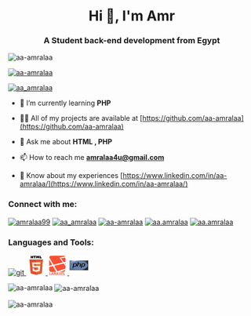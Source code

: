<h1 align="center">Hi 👋, I'm Amr</h1>
<h3 align="center">A Student back-end development from Egypt</h3>

<p align="left"> <img src="https://komarev.com/ghpvc/?username=aa-amralaa&label=Profile%20views&color=0e75b6&style=flat" alt="aa-amralaa" /> </p>

<p align="left"> <a href="https://github.com/ryo-ma/github-profile-trophy"><img src="https://github-profile-trophy.vercel.app/?username=aa-amralaa" alt="aa-amralaa" /></a> </p>

<p align="left"> <a href="https://twitter.com/aa_amralaa" target="blank"><img src="https://img.shields.io/twitter/follow/aa_amralaa?logo=twitter&style=for-the-badge" alt="aa_amralaa" /></a> </p>

- 🌱 I’m currently learning **PHP**

- 👨‍💻 All of my projects are available at [https://github.com/aa-amralaa](https://github.com/aa-amralaa)

- 💬 Ask me about **HTML , PHP**

- 📫 How to reach me **amralaa4u@gmail.com**

- 📄 Know about my experiences [https://www.linkedin.com/in/aa-amralaa/](https://www.linkedin.com/in/aa-amralaa/)

<h3 align="left">Connect with me:</h3>
<p align="left">
<a href="https://codepen.io/amralaa99" target="blank"><img align="center" src="https://raw.githubusercontent.com/rahuldkjain/github-profile-readme-generator/master/src/images/icons/Social/codepen.svg" alt="amralaa99" height="30" width="40" /></a>
<a href="https://twitter.com/aa_amralaa" target="blank"><img align="center" src="https://raw.githubusercontent.com/rahuldkjain/github-profile-readme-generator/master/src/images/icons/Social/twitter.svg" alt="aa_amralaa" height="30" width="40" /></a>
<a href="https://linkedin.com/in/aa-amralaa" target="blank"><img align="center" src="https://raw.githubusercontent.com/rahuldkjain/github-profile-readme-generator/master/src/images/icons/Social/linked-in-alt.svg" alt="aa-amralaa" height="30" width="40" /></a>
<a href="https://fb.com/aa.amralaa" target="blank"><img align="center" src="https://raw.githubusercontent.com/rahuldkjain/github-profile-readme-generator/master/src/images/icons/Social/facebook.svg" alt="aa.amralaa" height="30" width="40" /></a>
<a href="https://instagram.com/aa.amralaa" target="blank"><img align="center" src="https://raw.githubusercontent.com/rahuldkjain/github-profile-readme-generator/master/src/images/icons/Social/instagram.svg" alt="aa.amralaa" height="30" width="40" /></a>
</p>

<h3 align="left">Languages and Tools:</h3>
<p align="left"> <a href="https://git-scm.com/" target="_blank" rel="noreferrer"> <img src="https://www.vectorlogo.zone/logos/git-scm/git-scm-icon.svg" alt="git" width="40" height="40"/> </a> <a href="https://www.w3.org/html/" target="_blank" rel="noreferrer"> <img src="https://raw.githubusercontent.com/devicons/devicon/master/icons/html5/html5-original-wordmark.svg" alt="html5" width="40" height="40"/> </a> <a href="https://laravel.com/" target="_blank" rel="noreferrer"> <img src="https://raw.githubusercontent.com/devicons/devicon/master/icons/laravel/laravel-plain-wordmark.svg" alt="laravel" width="40" height="40"/> </a> <a href="https://www.php.net" target="_blank" rel="noreferrer"> <img src="https://raw.githubusercontent.com/devicons/devicon/master/icons/php/php-original.svg" alt="php" width="40" height="40"/> </a> </p>

<p><img align="left" src="https://github-readme-stats.vercel.app/api/top-langs?username=aa-amralaa&show_icons=true&locale=en&layout=compact" alt="aa-amralaa" /></p>

<p>&nbsp;<img align="center" src="https://github-readme-stats.vercel.app/api?username=aa-amralaa&show_icons=true&locale=en" alt="aa-amralaa" /></p>

<p><img align="center" src="https://github-readme-streak-stats.herokuapp.com/?user=aa-amralaa&" alt="aa-amralaa" /></p>

